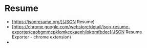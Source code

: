 # Resume

- [https://jsonresume.org/](JSON Resume)
- [https://chrome.google.com/webstore/detail/json-resume-exporter/caobgmmcpklomkcckaenhjlokpmfbdec](JSON Resume Exporter - chrome extension)
- 